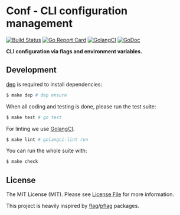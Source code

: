 # Conf - CLI configuration management

[![Build Status](https://travis-ci.com/goph/conf.svg?branch=master)](https://travis-ci.com/goph/conf)
[![Go Report Card](https://goreportcard.com/badge/github.com/goph/conf?style=flat-square)](https://goreportcard.com/report/github.com/goph/conf)
[![GolangCI](https://golangci.com/badges/github.com/goph/conf.svg)](https://golangci.com)
[![GoDoc](http://img.shields.io/badge/godoc-reference-5272B4.svg?style=flat-square)](https://godoc.org/github.com/goph/conf)

**CLI configuration via flags and environment variables.**


## Development

[dep](https://golang.github.io/dep/) is required to install dependencies:

```bash
$ make dep # dep ensure
```

When all coding and testing is done, please run the test suite:

```bash
$ make test # go test
```

For linting we use [GolangCI](https://golangci.com/).

```bash
$ make lint # golangci-lint run
```

You can run the whole suite with:

```bash
$ make check
```


## License

The MIT License (MIT). Please see [License File](LICENSE) for more information.

This project is heavily inspired by [flag](https://golang.org/pkg/flag)/[pflag](https://github.com/spf13/pflag) packages.
